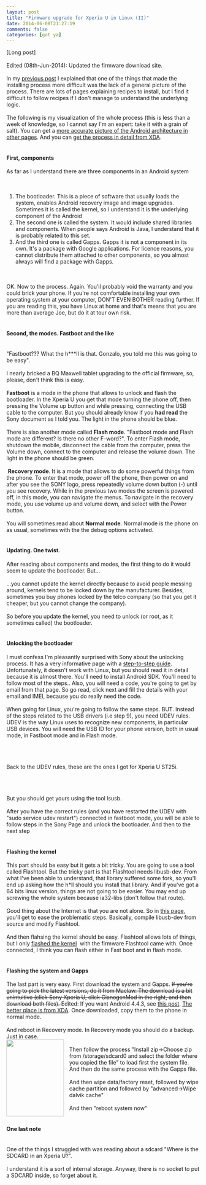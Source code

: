 ```yaml
---
layout: post
title: "Firmware upgrade for Xperia U in Linux (II)"
date: 2014-06-08T21:27:19
comments: false
categories: [got ya]
---
```


[Long post]
<br /><br />
Edited (08th-Jun-2014): Updated the firmware download site.
<br /><br />
In my <a href="http://gonfva.blogspot.com/2013/11/firmware-upgrade-for-xperia-u-in-linux-i.html">previous post</a> I explained that one of the things that made the installing process more difficult was the lack of a general picture of the process. There are lots of pages explaining recipes to install, but I find it difficult to follow recipes if I don't manage to understand the underlying logic.
<br /><br />
The following is my visualization of the whole process (this is less than a week of knowledge, so I cannot say I'm an expert: take it with a grain of salt). You can get a <a href="http://www.android-app-market.com/android-architecture.html">more accurate picture of the Android architecture in other pages</a>. And you can <a href="http://forum.xda-developers.com/showthread.php?t=2107775">get the process in detail from XDA</a>.
<br /><br />

<h4>First, components</h4>As far as I understand there are three components in an Android system
<br /><br />
<br /><ol><li>The bootloader. This is a piece of software that usually loads the system, enables Android recovery image and image upgrades. Sometimes it is called the kernel, so I understand it is the underlying component of the Android</li><li>The second one is called the system. It would include shared libraries and components. When people says Android is Java, I understand that it is probably related to this set.</li><li>And the third one is called Gapps. Gapps it is not a component in its own. It's a package with Google applications. For licence reasons, you cannot distribute them attached to other components, so you almost always will find a package with Gapps.</li></ol>
<br /><br />
OK. Now to the process. Again. You'll probably void the warranty and you could brick your phone. If you're not comfortable installing your own operating system at your computer, DON'T EVEN BOTHER reading further. If you are reading this, you have Linux at home and that's means that you are more than average Joe, but do it at tour own risk.
<br /><br />
<h4>Second, the modes. Fastboot and the like</h4><br />"Fastboot??? What the h***ll is that. Gonzalo, you told me this was going to be easy".
<br /><br />
I nearly bricked a BQ Maxwell tablet upgrading to the official firmware, so, please, don't think this is easy.<br /><div><br /></div><b>Fastboot</b> is a mode in the phone that allows to unlock and flash the bootloader. In the Xperia U you get that mode turning the phone off, then pressing the Volume up button and while pressing, connecting the USB cable to the computer. But you should already know if you&nbsp;<b>had read</b>&nbsp;the Sony document as I told you. The light in the phone should be blue.
<br /><br />
There is also another mode called <b>Flash mode</b>. "Fastboot mode and Flash mode are different? Is there no other F-word?". To enter Flash mode, shutdown the mobile, disconnect the cable from the computer, press the Volume down, connect to the computer and release the volume down. The light in the phone should be green.
<br /><br />
&nbsp;<b>Recovery mode</b>. It is a mode that allows to do some powerful things from the phone. To enter that mode, power off the phone, then power on and after you see the SONY logo, press repeatedly volume down button (-) until you see recovery. While in the previous two modes the screen is powered off, in this mode, you can navigate the menus.&nbsp;To navigate in the recovery mode, you use volume up and volume down, and select with the Power button.
<br /><br />
You will sometimes read about <b>Normal mode</b>. Normal mode is the phone on as usual, sometimes with the the debug options activated.<br /><div><br /></div><h4>Updating. One twist.</h4>After reading about components and modes, the first thing to do it would seem to update the bootloader. But...
<br /><br />
...you cannot update the kernel directly because to avoid people messing around, kernels tend to be locked down by the manufacturer. Besides, sometimes you buy phones locked by the telco company (so that you get it cheaper, but you cannot change the company).
<br /><br />
So before you update the kernel, you need to unlock (or root, as it sometimes called) the bootloader.
<br /><br />
<h4>Unlocking the bootloader</h4>I must confess I'm&nbsp;pleasantly surprised with Sony about the unlocking process. It has a very informative page with a <a href="http://unlockbootloader.sonymobile.com/unlocking-boot-loader">step-to-step guide</a>. Unfortunately, it doesn't work with Linux, but you should read it in detail because it is almost there. You'll need to install Android SDK. You'll need to follow most of the steps.. Also, you will need a code, you're going to get by email from that page. So go read, click next and fill the details with your email and IMEI, because you do really need the code.
<br /><br />
When going for Linux, you're going to follow the same steps. BUT. Instead of the steps related to the USB drivers (i.e step 9), you need UDEV rules. UDEV is the way Linux uses to recognize new components, in particular USB devices. You will need the USB ID for your phone version, both in usual mode, in Fastboot mode and in Flash mode.
<br /><br />

<br /><br />
Back to the UDEV rules, these are the ones I got for Xperia U ST25i.
<br /><br />

<script src="https://gist.github.com/gonfva/7633925.js"></script>

<br /><br />
But you should get yours using the tool lsusb.
<br /><br />
After you have the correct rules (and you have restarted the UDEV with "sudo service udev restart") connected in fastboot mode, you will be able to follow steps in the Sony Page and unlock the bootloader. And then to the next step
<br /><br />

<h4>Flashing the kernel</h4>This part should be easy but it gets a bit tricky. You are going to use a tool called Flashtool. But the tricky part is that Flashtool needs libusb-dev. From what I've been able to understand, that library suffered some fork, so you'll end up asking how the h*ll should you install that library. And if you've got a 64 bits linux version, things are not going to be easier. You may end up screwing the whole system because ia32-libs (don't follow that route).
<br /><br />
Good thing about the Internet is that you are not alone. So in <a href="http://askubuntu.com/questions/366336/how-do-i-install-lsusbx-library">this page</a>, you'll get to ease the problematic steps. Basically, compile libusb-dev from source and modify Flashtool.
<br /><br />
And then flahsing the kernel should be easy. Flashtool allows lots of things, but I only <a href="http://forum.xda-developers.com/showthread.php?t=928343">flashed the kernel</a>&nbsp; with the firmware Flashtool came with. Once connected, I think you can flash either in Fast boot and in flash mode.
<br /><br />
<h4>Flashing the system and Gapps</h4>The last part is very easy. First download the system and Gapps. <strike>If you're going to pick the latest versions, do it from Maclaw.&nbsp;The download is a bit unintuitive (click Sony Xperia U, click CianogenMod in the right, and then download both files).&nbsp;</strike>Edited: If you want Android 4.4.3, see <a href="http://gonfva.blogspot.co.uk/2014/06/android-443-sony-xperia-u.html">this post</a>. <a href="http://wiki.cyanogenmod.org/w/Unofficial_Ports#Sony_Xperia_U">The better place is from XDA</a>. Once downloaded, copy them to the phone in normal mode.
<br /><br />
And reboot in Recovery mode. In Recovery mode you should do a backup. Just in case.<br /><div class="separator" style="clear: both; text-align: center;"><a href="http://3.bp.blogspot.com/-PH1vKJRPxU4/UpUG1kXe9XI/AAAAAAAAAjU/n6xOwR8A6aI/s1600/26112013201.jpg" imageanchor="1" style="clear: left; float: left; margin-bottom: 1em; margin-right: 1em;"><img border="0" src="http://3.bp.blogspot.com/-PH1vKJRPxU4/UpUG1kXe9XI/AAAAAAAAAjU/n6xOwR8A6aI/s200/26112013201.jpg" height="200" width="150" /></a></div><br />Then follow the process "Install zip-&gt;Choose zip from /storage/sdcard0 and select the folder where you copied the file" to load first the system file. And then do the same process with the Gapps file.
<br /><br />
And then wipe data/factory reset, followed by wipe cache partition and followed by "advanced-&gt;Wipe dalvik cache"
<br /><br />
And then "reboot system now"
<br /><br />
<h4>One last note</h4><br />One of the things I struggled with was reading about a sdcard "Where is the SDCARD in an Xperia U?".
<br /><br />
I understand it is a sort of internal storage. Anyway, there is no socket to put a SDCARD inside, so forget about it.
<br /><br />

<br /><br />
<br />
